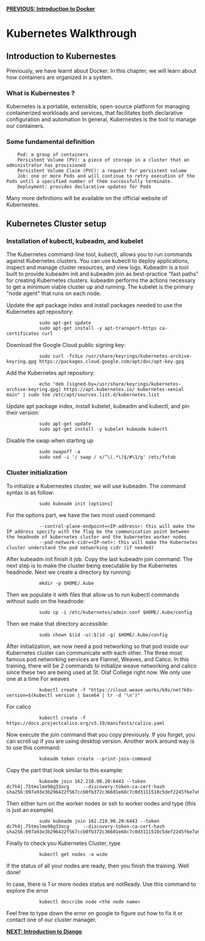[**PREVIOUS: Introduction to Docker**](08_Docker.md) 

# Kubernetes Walkthrough
## Introduction to Kubernestes
Previously, we have learnt about Docker. In this chapter, we will learn about how containers are organized in a system.
### What is Kubernestes ?
Kubernetes is a portable, extensible, open-source platform for managing containerized workloads and services, that facilitates both declarative configuration and automation
In general, Kubernestes is the tool to manage our containers.
### Some fundamental definition
        Pod: a group of containers
        Persistent Volume (PV): a piece of storage in a cluster that an administrator has provisioned
        Persistent Volume Claim (PVC): a request for persistent volume 
        Job: one or more Pods and will continue to retry execution of the Pods until a specified number of them successfully terminate.
        Deployment: provides declarative updates for Pods
Many more definitions will be available on the official website of Kubernestes.

## Kubernetes Cluster setup
### Installation of kubectl, kubeadm, and kubelet
The Kubernetes command-line tool, kubectl, allows you to run commands against Kubernetes clusters. You can use kubectl to deploy applications, inspect and manage cluster resources, and view logs. Kubeadm is a tool built to provide kubeadm init and kubeadm join as best-practice "fast paths" for creating Kubernetes clusters. kubeadm performs the actions necessary to get a minimum viable cluster up and running. The kubelet is the primary "node agent" that runs on each node.

Update the apt package index and install packages needed to use the Kubernetes apt repository:

                sudo apt-get update
                sudo apt-get install -y apt-transport-https ca-certificates curl
Download the Google Cloud public signing key:

                sudo curl -fsSLo /usr/share/keyrings/kubernetes-archive-keyring.gpg https://packages.cloud.google.com/apt/doc/apt-key.gpg
Add the Kubernetes apt repository:

                echo "deb [signed-by=/usr/share/keyrings/kubernetes-archive-keyring.gpg] https://apt.kubernetes.io/ kubernetes-xenial main" | sudo tee /etc/apt/sources.list.d/kubernetes.list
Update apt package index, install kubelet, kubeadm and kubectl, and pin their version:

                sudo apt-get update
                sudo apt-get install -y kubelet kubeadm kubectl

Disable the swap when starting up

                sudo swapoff -a
                sudo sed -i '/ swap / s/^\(.*\)$/#\1/g' /etc/fstab
### Cluster initialization
To initialize a Kubernestes cluster, we will use kubeadm. The command syntax is as follow:

                sudo kubeadm init [options]
For the options part, we have the two most used command:

                --control-plane-endpoint=<IP-address>: this will make the IP address specify with the flag be the communication point between the headnode of kubernetes cluster and the kubernetes worker nodes
                --pod-network-cidr=<IP-net>: this will make the Kubernetes cluster understand the pod networking cidr (if needed)

After kubeadm init finish it job. Copy the last kubeadm join command.
The next step is to make the cluster being executable by the Kubernetes headnode.
Next we create a directory by running:

                mkdir -p $HOME/.kube
Then we populate it with files that allow us to run kubectl commands without sudo on the headnode:

                sudo cp -i /etc/kubernetes/admin.conf $HOME/.kube/config
Then we make that directory accessible:

                sudo chown $(id -u):$(id -g) $HOME/.kube/config
After initialization, we now need a pod networking so that pod inside our Kubernetes cluster can communicate with each other. The three most famous pod networking services are Flannel, Weaves, and Calico. In this training, there will be 2 commands to initialize weave networking and calico since these two are being used at St. Olaf College right now. We only use one at a time 
For weaves

                kubectl create -f "https://cloud.weave.works/k8s/net?k8s-version=$(kubectl version | base64 | tr -d '\n')"

For calico

                kubectl create -f https://docs.projectcalico.org/v3.19/manifests/calico.yaml

Now execute the join command that you copy previously. If you forget, you can scroll up if you are using desktop version. Another work around way is to use this command:

                kubeadm token create --print-join-command
Copy the part that look similar to this example:

                kubeadm join 162.210.90.20:6443 --token dc7h4j.75tmslmo98g33ocg     --discovery-token-ca-cert-hash sha256:097a93e3b296422f567ccb0fb372c36601e68c7c0d3111510c5def2245f6e7a9

Then either turn on the worker nodes or ssh to worker nodes and type (this is just an example)

                sudo kubeadm join 162.210.90.20:6443 --token dc7h4j.75tmslmo98g33ocg     --discovery-token-ca-cert-hash sha256:097a93e3b296422f567ccb0fb372c36601e68c7c0d3111510c5def2245f6e7a9

Finally to check you Kubernetes Cluster, type

                kubectl get nodes -o wide
If the status of all your nodes are ready, then you finish the training. Well done!

In case, there is 1 or more nodes status are notReady. Use this command to explore the error

                kubectl describe node <the node name>

Feel free to type down the error on google to figure out how to fix it or contact one of our cluster manager.

[**NEXT: Introduction to Django**](10_web-server.md)
